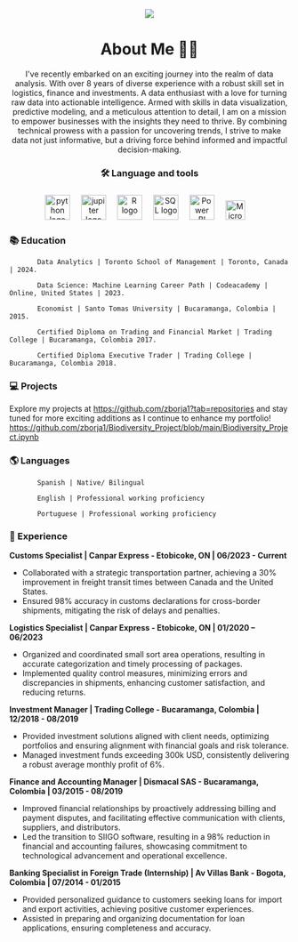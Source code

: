 <div align="center">
  
<img src="https://github.com/zborja1/zborja1/assets/155580520/87f64cb6-a67b-4a9e-a286-0d2543f729c8">




# About Me 👩‍💻

I've recently embarked on an exciting journey into the realm of data analysis. 
With over 8 years of diverse experience with a robust skill set in logistics, finance and investments.
A data enthusiast with a love for turning raw data into actionable intelligence. Armed with skills in data visualization, predictive modeling, and a meticulous attention to detail, I am on a mission to empower businesses with the insights they need to thrive. By combining technical prowess with a passion for uncovering trends, I strive to make data not just informative, but a driving force behind informed and impactful decision-making.

### 🛠 Language and tools 

###


<img src="https://download.logo.wine/logo/Python_(programming_language)/Python_(programming_language)-Logo.wine.png" height="45" alt="python logo"  />
<img width="12" />

<img src="https://cdn.icon-icons.com/icons2/2699/PNG/512/jupyter_logo_icon_169453.png" height="45" alt="jupiter logo"  />
<img width="12" />

<img src="https://cdn4.iconfinder.com/data/icons/logos-and-brands/512/285_R_Project_logo-512.png" height="45" alt="R logo"  />
<img width="12" />

<img src="https://1000logos.net/wp-content/uploads/2020/08/MySQL-Logo.png" height="45" alt="SQL logo"  />
<img width="12" />

<img src="https://logohistory.net/wp-content/uploads/2023/05/Power-BI-Symbol.png" height="45" alt="Power BI logo"  />
<img width="12" />

<img src="https://encrypted-tbn0.gstatic.com/images?q=tbn:ANd9GcRKqbHZLagnQdkt_YzWUXPL-q0VLtt82o6J0Q&usqp=CAU" height="35" alt="Microsof logo"  />
<img width="12" />

</div>

### 📚 Education 

           Data Analytics | Toronto School of Management | Toronto, Canada | 2024.

           Data Science: Machine Learning Career Path | Codeacademy | Online, United States | 2023.
           
           Economist | Santo Tomas University | Bucaramanga, Colombia | 2015.

           Certified Diploma on Trading and Financial Market | Trading College | Bucaramanga, Colombia 2017.

           Certified Diploma Executive Trader | Trading College | Bucaramanga, Colombia 2018.
           
###

<h3 align="left">💻  Projects </h3>

Explore my projects at https://github.com/zborja1?tab=repositories and stay tuned for more exciting additions as I continue to enhance my portfolio!
https://github.com/zborja1/Biodiversity_Project/blob/main/Biodiversity_Project.ipynb



###

<h3 align="left">🌎 Languages </h3>

           Spanish | Native/ Bilingual 

           English | Professional working proficiency 	
           
           Portuguese | Professional working proficiency
           
###
<h3 align="left">📑 Experience </h3>

**Customs Specialist | Canpar Express - Etobicoke, ON | 06/2023 - Current**
- Collaborated with a strategic transportation partner, achieving a 30% improvement in freight transit times between Canada and the United States.
- Ensured 98% accuracy in customs declarations for cross-border shipments, mitigating the risk of delays and penalties.
  
**Logistics Specialist | Canpar Express - Etobicoke, ON | 01/2020 – 06/2023**
- Organized and coordinated small sort area operations, resulting in accurate categorization and timely processing of packages.
- Implemented quality control measures, minimizing errors and discrepancies in shipments, enhancing customer satisfaction, and reducing returns.

**Investment Manager | Trading College - Bucaramanga, Colombia | 12/2018 - 08/2019**
- Provided investment solutions aligned with client needs, optimizing portfolios and ensuring alignment with financial goals and risk tolerance.
- Managed investment funds exceeding 300k USD, consistently delivering a robust average monthly profit of 6%.
  
**Finance and Accounting Manager | Dismacal SAS - Bucaramanga, Colombia | 03/2015 - 08/2019**
- Improved financial relationships by proactively addressing billing and payment disputes, and facilitating effective communication with clients, suppliers, and distributors.
- Led the transition to SIIGO software, resulting in a 98% reduction in financial and accounting failures, showcasing commitment to technological advancement and operational excellence.
  
**Banking Specialist in Foreign Trade (Internship) | Av Villas Bank - Bogota, Colombia | 07/2014 - 01/2015**
- Provided personalized guidance to customers seeking loans for import and export activities, achieving positive customer experiences.
- Assisted in preparing and organizing documentation for loan applications, ensuring completeness and accuracy.



